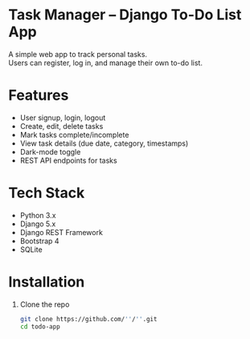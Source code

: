 # Task Manager – Django To-Do List App

A simple web app to track personal tasks.  
Users can register, log in, and manage their own to-do list.

# Features

- User signup, login, logout  
- Create, edit, delete tasks  
- Mark tasks complete/incomplete  
- View task details (due date, category, timestamps)  
- Dark-mode toggle  
- REST API endpoints for tasks

# Tech Stack

- Python 3.x  
- Django 5.x  
- Django REST Framework  
- Bootstrap 4  
- SQLite  

# Installation

1. Clone the repo  
   ```bash
   git clone https://github.com/''/''.git
   cd todo-app
